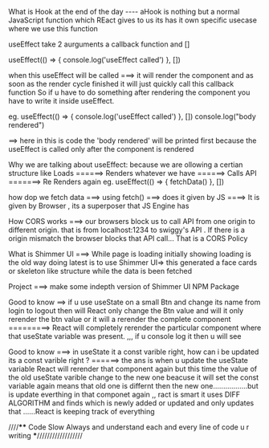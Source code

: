 What is Hook at the end of the day ---- aHook is nothing but a normal JavaScript function which REact gives to us its has it own specific usecase where we use this function

useEffect take 2 aurguments a callback function and []

useEffect(() => {
console.log('useEffect called')
}, [])

when this useEffect will be called ===> it will render the component and as soon as the render cycle finished it will just quickly call this callback function
So if u have to do something after rendering the component you have to write it inside useEffect.

eg. useEffect(() => {
console.log('useEffect called')
}, [])
console.log("body rendered")

==> here in this is code the 'body rendered' will be printed first because the useEffect is called only after the component is rendered

Why we are talking about useEffect:
because we are ollowing a certian structure like
Loads ======> Renders whatever we have ======> Calls API =======> Re Renders again
eg. useEffect(() => {
fetchData()
}, [])

how dop we fetch data ===> using fetch() ===> does it given by JS ====> It is given by Browser , its a superposer that JS Engine has

How CORS works ===> our browsers block us to call API from one origin to different origin. that is from localhost:1234 to swiggy's API . If there is a origin mismatch the browser blocks that API call... That is a CORS Policy

What is Shimmer UI ===> While page is loading initially showing loading is the old way doing latest is to use Shimmer UI=> this generated a face cards or skeleton like structure while the data is been fetched

Project ===> make some indepth version of Shimmer UI NPM Package

Good to know ==> if u use useState on a small Btn and change its name from login to logout then will React only change the Btn value and will it only rerender the btn value or it will a rerender the complete component =========> React will completely rerender the particular component where that useState variable was present. ,,, if u console log it then u will see

Good to know ===> in useState it a const varible right, how can i be updated its a const varible right ? ======> the ans is when u update the useState variable React will rerender that component again but this time the value of the old useState varible change to the new one beacuse it will set the const variable again means that old one is differnt then the new one.................but is update everthing in that componet again ,, ract is smart it uses DIFF ALGORITHM and finds which is newly added or updated and only updates that ......React is keeping track of everything

////**\*\*** Code Slow Always and understand each and every line of code u r writing **********\***********//////////////////
